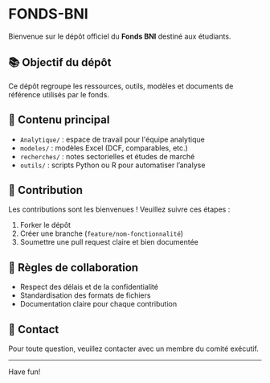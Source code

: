 # FONDS-BNI

Bienvenue sur le dépôt officiel du **Fonds BNI** destiné aux étudiants.

## 📚 Objectif du dépôt

Ce dépôt regroupe les ressources, outils, modèles et documents de référence utilisés par le fonds.

## 📁 Contenu principal

- `Analytique/` : espace de travail pour l'équipe analytique
- `modeles/` : modèles Excel (DCF, comparables, etc.)
- `recherches/` : notes sectorielles et études de marché
- `outils/` : scripts Python ou R pour automatiser l’analyse

## 🤝 Contribution

Les contributions sont les bienvenues ! Veuillez suivre ces étapes :
1. Forker le dépôt
2. Créer une branche (`feature/nom-fonctionnalité`)
3. Soumettre une pull request claire et bien documentée

## 📌 Règles de collaboration

- Respect des délais et de la confidentialité
- Standardisation des formats de fichiers
- Documentation claire pour chaque contribution

## 📧 Contact

Pour toute question, veuillez contacter avec un membre du comité exécutif.

---

Have fun!

